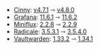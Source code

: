 * [Cinny](https://github.com/ajbura/cinny): [v4.7.1](https://github.com/ajbura/cinny/releases/tag/v4.7.1) ⇾ [v4.8.0](https://github.com/ajbura/cinny/releases/tag/v4.8.0)
* [Grafana](https://github.com/grafana/grafana): [11.6.1](https://github.com/grafana/grafana/releases/tag/v11.6.1) ⇾ [11.6.2](https://github.com/grafana/grafana/releases/tag/v11.6.2)
* [Miniflux](https://github.com/miniflux/v2): [2.2.8](https://github.com/miniflux/v2/releases/tag/2.2.8) ⇾ [2.2.9](https://github.com/miniflux/v2/releases/tag/2.2.9)
* [Radicale](https://github.com/tomsquest/docker-radicale): [3.5.3.1](https://github.com/tomsquest/docker-radicale/releases/tag/3.5.3.1) ⇾ [3.5.4.0](https://github.com/tomsquest/docker-radicale/releases/tag/3.5.4.0)
* [Vaultwarden](https://github.com/dani-garcia/vaultwarden): [1.33.2](https://github.com/dani-garcia/vaultwarden/releases/tag/1.33.2) ⇾ [1.34.1](https://github.com/dani-garcia/vaultwarden/releases/tag/1.34.1)
